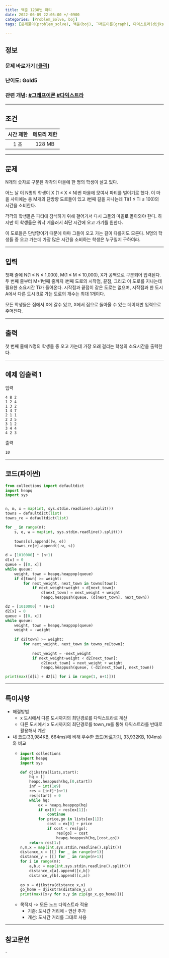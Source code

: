 ```yaml
---
title: 백준 1238번 파티
date: 2022-06-09 22:05:00 +/-0900
categories: [Problem_Solve, boj]
tags: [문제풀이(problem_solve), 백준(boj), 그래프이론(graph), 다익스트라(dijkstra)]

---
```

## 정보
### 문제 바로가기 [[클릭](https://www.acmicpc.net/problem/1238)]
### 난이도: Gold5
### 관련 개념: [#그래프이론](https://www.acmicpc.net/problemset?sort=ac_desc&algo=7) [#다익스트라](https://www.acmicpc.net/problemset?sort=ac_desc&algo=22)

---
## 조건

시간 제한|메모리 제한
:---:|:---:
1 초|128 MB

---
## 문제
N개의 숫자로 구분된 각각의 마을에 한 명의 학생이 살고 있다.

어느 날 이 N명의 학생이 X (1 ≤ X ≤ N)번 마을에 모여서 파티를 벌이기로 했다. 이 마을 사이에는 총 M개의 단방향 도로들이 있고 i번째 길을 지나는데 Ti(1 ≤ Ti ≤ 100)의 시간을 소비한다.

각각의 학생들은 파티에 참석하기 위해 걸어가서 다시 그들의 마을로 돌아와야 한다. 하지만 이 학생들은 워낙 게을러서 최단 시간에 오고 가기를 원한다.

이 도로들은 단방향이기 때문에 아마 그들이 오고 가는 길이 다를지도 모른다. N명의 학생들 중 오고 가는데 가장 많은 시간을 소비하는 학생은 누구일지 구하여라.

---
## 입력
첫째 줄에 N(1 ≤ N ≤ 1,000), M(1 ≤ M ≤ 10,000), X가 공백으로 구분되어 입력된다. 두 번째 줄부터 M+1번째 줄까지 i번째 도로의 시작점, 끝점, 그리고 이 도로를 지나는데 필요한 소요시간 Ti가 들어온다. 시작점과 끝점이 같은 도로는 없으며, 시작점과 한 도시 A에서 다른 도시 B로 가는 도로의 개수는 최대 1개이다.

모든 학생들은 집에서 X에 갈수 있고, X에서 집으로 돌아올 수 있는 데이터만 입력으로 주어진다.

---
## 출력
첫 번째 줄에 N명의 학생들 중 오고 가는데 가장 오래 걸리는 학생의 소요시간을 출력한다.

---
## 예제 입출력 1
입력
```
4 8 2
1 2 4
1 3 2
1 4 7
2 1 1
2 3 5
3 1 2
3 4 4
4 2 3
```

출력
```
10
```

---
## 코드(파이썬)
```python
from collections import defaultdict
import heapq
import sys


n, m, x = map(int, sys.stdin.readline().split())
towns = defaultdict(list)
towns_re = defaultdict(list)

for _ in range(m):
    s, e, w = map(int, sys.stdin.readline().split())
    
    towns[s].append((w, e))
    towns_re[e].append((-w, s))

d = [1010000] * (n+1)
d[x] = 0
queue = [[0, x]]
while queue:
    weight, town = heapq.heappop(queue)
    if d[town] >= weight:
        for next_weight, next_town in towns[town]:
            if next_weight+weight < d[next_town]:
                d[next_town] = next_weight + weight
                heapq.heappush(queue, (d[next_town], next_town))

d2 = [1010000] * (n+1)
d2[x] = 0
queue = [[0, x]]
while queue:
    weight, town = heapq.heappop(queue)
    weight = -weight
    
    if d2[town] >= weight:
        for next_weight, next_town in towns_re[town]:
            
            next_weight = -next_weight
            if next_weight+weight < d2[next_town]:
                d2[next_town] = next_weight + weight
                heapq.heappush(queue, (-d2[next_town], next_town))

print(max([d[i] + d2[i] for i in range(1, n+1)]))

```

---
## 특이사항
- 해결방법
  - x 도시에서 다른 도시까지의 최단경로를 다익스트라로 계산
  - 다른 도시에서 x 도시까지의 최단경로를 town_re를 통해 다익스트라를 반대로 활용해서 계산
- 내 코드(33,984KB, 664ms)에 비해 우수한 코드([바로가기](https://www.acmicpc.net/source/44102871), 33,932KB, 104ms)와 비교
  - ```python
    import collections
    import heapq
    import sys

    def djikstra(lists,start):
        hq = []
        heapq.heappush(hq,[0,start])
        inf = int(1e9)
        res = [inf]*(n+1)
        res[start] = 0
        while hq:
            ex = heapq.heappop(hq)
            if ex[0] > res[ex[1]]:
                continue
            for price,go in lists[ex[1]]:
                cost = ex[0] + price
                if cost < res[go]:
                    res[go] = cost
                    heapq.heappush(hq,[cost,go])
        return res[1:]
    n,m,x = map(int,sys.stdin.readline().split())
    distance_x = [[] for _ in range(n+1)]
    distance_y = [[] for _ in range(n+1)]
    for i in range(m):
        a,b,c = map(int,sys.stdin.readline().split())
        distance_x[a].append([c,b])
        distance_y[b].append([c,a])
        
    go_x = djikstra(distance_x,x)
    go_home = djikstra(distance_y,x)
    print(max([x+y for x,y in zip(go_x,go_home)]))
    ```
  - 목적지 -> 모든 노드 다익스트라 적용
    - 기존: 도시간 거리에 - 연산 추가
    - 개선: 도시간 거리를 그대로 사용

---
## 참고문헌
\- 
